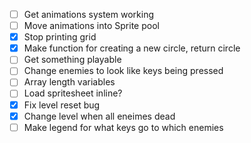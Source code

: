 - [ ] Get animations system working
- [ ] Move animations into Sprite pool
- [x] Stop printing grid
- [x] Make function for creating a new circle, return circle
- [ ] Get something playable
- [ ] Change enemies to look like keys being pressed
- [ ] Array length variables
- [ ] Load spritesheet inline?
- [x] Fix level reset bug
- [x] Change level when all eneimes dead
- [ ] Make legend for what keys go to which enemies